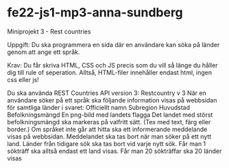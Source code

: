 # fe22-js1-mp3-anna-sundberg
Miniprojekt 3 - Rest countries

Uppgift:
Du ska programmera en sida där en användare kan söka på länder genom att ange ett språk. 

Krav:
Du får skriva HTML, CSS och JS precis som du vill så länge du håller dig till rule of seperation. Alltså, HTML-filer innehåller endast html, ingen css eller js!

Du ska använda REST Countries API version 3: Restcountry v 3
När en användare söker på ett språk ska följande information visas på webbsidan för samtliga länder i svaret:
Officiellt namn
Subregion
Huvudstad
Befolkningsmängd
En png-bild med landets flagga
Det landet med störst befolkningsmängd ska markeras på valfritt sätt. (Tex med text, färg eller border.)
Om språket inte går att hitta ska ett informerande meddelande visas på webbsidan. Meddelandet ska tas bort när man söker på ett nytt land.
Länder från tidigare sök ska tas bort vid varje nytt sök. Får man 1 sökträff ska alltså endast ett land visas. Får man 20 sökträffar ska 20 länder visas
